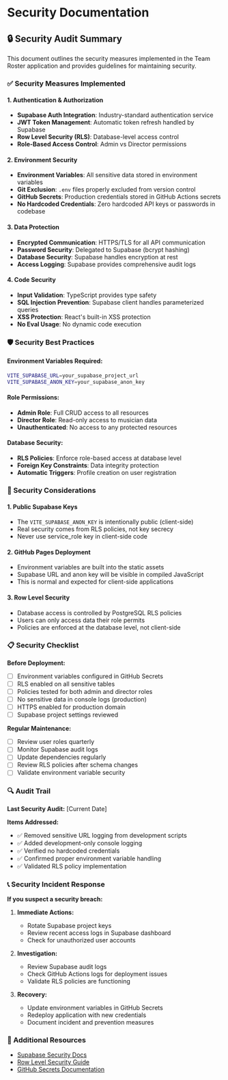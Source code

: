 # Security Documentation

## 🔒 Security Audit Summary

This document outlines the security measures implemented in the Team Roster application and provides guidelines for maintaining security.

### ✅ Security Measures Implemented

#### 1. **Authentication & Authorization**

* **Supabase Auth Integration**: Industry-standard authentication service
* **JWT Token Management**: Automatic token refresh handled by Supabase
* **Row Level Security (RLS)**: Database-level access control
* **Role-Based Access Control**: Admin vs Director permissions

#### 2. **Environment Security**

* **Environment Variables**: All sensitive data stored in environment variables
* **Git Exclusion**: `.env` files properly excluded from version control
* **GitHub Secrets**: Production credentials stored in GitHub Actions secrets
* **No Hardcoded Credentials**: Zero hardcoded API keys or passwords in codebase

#### 3. **Data Protection**

* **Encrypted Communication**: HTTPS/TLS for all API communication
* **Password Security**: Delegated to Supabase (bcrypt hashing)
* **Database Security**: Supabase handles encryption at rest
* **Access Logging**: Supabase provides comprehensive audit logs

#### 4. **Code Security**

* **Input Validation**: TypeScript provides type safety
* **SQL Injection Prevention**: Supabase client handles parameterized queries
* **XSS Protection**: React's built-in XSS protection
* **No Eval Usage**: No dynamic code execution

### 🛡️ Security Best Practices

#### Environment Variables Required:

```bash
VITE_SUPABASE_URL=your_supabase_project_url
VITE_SUPABASE_ANON_KEY=your_supabase_anon_key
```

#### Role Permissions:

* **Admin Role**: Full CRUD access to all resources
* **Director Role**: Read-only access to musician data
* **Unauthenticated**: No access to any protected resources

#### Database Security:

* **RLS Policies**: Enforce role-based access at database level
* **Foreign Key Constraints**: Data integrity protection
* **Automatic Triggers**: Profile creation on user registration

### 🚨 Security Considerations

#### 1. **Public Supabase Keys**

* The `VITE_SUPABASE_ANON_KEY` is intentionally public (client-side)
* Real security comes from RLS policies, not key secrecy
* Never use service_role key in client-side code

#### 2. **GitHub Pages Deployment**

* Environment variables are built into the static assets
* Supabase URL and anon key will be visible in compiled JavaScript
* This is normal and expected for client-side applications

#### 3. **Row Level Security**

* Database access is controlled by PostgreSQL RLS policies
* Users can only access data their role permits
* Policies are enforced at the database level, not client-side

### 📋 Security Checklist

**Before Deployment:**
* [ ] Environment variables configured in GitHub Secrets
* [ ] RLS enabled on all sensitive tables
* [ ] Policies tested for both admin and director roles
* [ ] No sensitive data in console logs (production)
* [ ] HTTPS enabled for production domain
* [ ] Supabase project settings reviewed

**Regular Maintenance:**
* [ ] Review user roles quarterly
* [ ] Monitor Supabase audit logs
* [ ] Update dependencies regularly
* [ ] Review RLS policies after schema changes
* [ ] Validate environment variable security

### 🔍 Audit Trail

**Last Security Audit:** [Current Date]

**Items Addressed:**
* ✅ Removed sensitive URL logging from development scripts
* ✅ Added development-only console logging
* ✅ Verified no hardcoded credentials
* ✅ Confirmed proper environment variable handling
* ✅ Validated RLS policy implementation

### 📞 Security Incident Response

**If you suspect a security breach:**

1. **Immediate Actions:**
   - Rotate Supabase project keys
   - Review recent access logs in Supabase dashboard
   - Check for unauthorized user accounts

2. **Investigation:**
   - Review Supabase audit logs
   - Check GitHub Actions logs for deployment issues
   - Validate RLS policies are functioning

3. **Recovery:**
   - Update environment variables in GitHub Secrets
   - Redeploy application with new credentials
   - Document incident and prevention measures

### 🔗 Additional Resources

* [Supabase Security Docs](https://supabase.com/docs/guides/auth/row-level-security)
* [Row Level Security Guide](https://supabase.com/docs/guides/database/postgres/row-level-security)
* [GitHub Secrets Documentation](https://docs.github.com/en/actions/security-guides/encrypted-secrets) 
